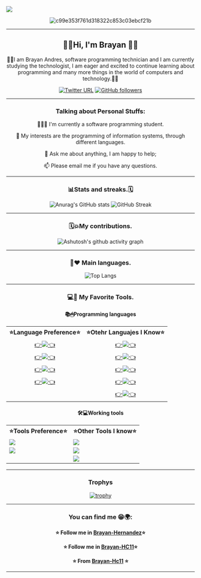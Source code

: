 <img src="https://komarev.com/ghpvc/?username=Brayan-Hc11&color=blue">
<div align="center">
  
![c99e353f761d318322c853c03ebcf21b](https://user-images.githubusercontent.com/118775234/233747561-7f1f6ab3-1ee1-4ea3-aef6-9404cd78d0e1.gif)
<!--![JzkswAdkC_uNUj7AySII3I8gjE6U3NlRRTUMPKqSK38](https://user-images.githubusercontent.com/118775234/208208524-a67a73d2-8cb4-49a2-9887-b3308eec045f.gif)-->
  
---
<h2> 🎸🎶Hi, I'm Brayan 🤟🏴</h2>
🧙‍♂️I am Brayan Andres, software programming technician and I am currently studying the technologist, I am eager and excited to continue learning about programming and many more things in the world of computers and technology.👋👊
  

[![Twitter URL](https://img.shields.io/twitter/url?color=blue&label=twitter&logo=twitter&url=https%3A%2F%2Ftwitter.com%2FBrayan_HC11)](https://twitter.com/Brayan_HC11?tab=followers)
[![GitHub followers](https://img.shields.io/github/followers/Brayan-Hc11.svg?style=social&label=Follow)](https://github.com/Brayan-Hc11?tab=followers)

---
  
### Talking about Personal Stuffs:

 👨🏽‍💻 I'm currently a software programming student.
  
 🤔 My interests are the programming of information systems, through different languages.
  
 💬 Ask me about anything, I am happy to help;
  
 📫 Please email me if you have any questions.

---
### 📊Stats and streaks.🗓
  ![Anurag's GitHub stats](https://github-readme-stats.vercel.app/api?username=Brayan-Hc11&show_icons=true&theme=radical)
  ![GitHub Streak](https://streak-stats.demolab.com/?user=Brayan-Hc11&show_icons=true&theme=radical)

---


### 🗓💥My contributions.
![Ashutosh's github activity graph](https://github-readme-activity-graph.cyclic.app/graph?username=Brayan-Hc11&theme=dracula)

---
###  👾❤ Main languages.
<!--![Top Langs](https://github-readme-stats.vercel.app/api/top-langs/?username=Brayan-Hc11&layout=compact&show_icons=true&theme=radical)-->
![Top Langs](https://github-readme-stats.vercel.app/api/top-langs/?username=Brayan-Hc11&langs_count=100&show_icons=true&theme=radical)

---
### 💻💼 My Favorite Tools.
  #### 📚🖱Programming languages
  <table>
  <!--Fila 1-->
    <tr>
      <th>⭐️Language Preference⭐️</th>
      <th>⭐️Otehr Languajes I Know⭐️</th>
    </tr>
  <!--Fila 2-->
    <tr align="center">
      <td>
        <a href="https://github.com/Brayan-Hc11/Practica_en_Python">
          👉<img src="https://img.shields.io/badge/-Python-blue?style=flat&logo=python&logoColor=white">👈
        </a>
      </td>
      <td>
        <a href="https://github.com/Brayan-Hc11/Practica_en_JavaScript">
          👉<img src="https://img.shields.io/badge/-JavaScript-yellow?style=flat&logo=JavaScript&logoColor=white">👈
        </a>
      </td>
    </tr>
  <!--Fila 3-->
    <tr align="center">
      <td>
          <a href="https://github.com/Brayan-Hc11/Practica_en_HTML">
            👉<img src="https://img.shields.io/badge/-HTML5-orange?style=flat&logo=html5&logoColor=white">👈
          </a>
      </td>
      <td>
          <a href="https://github.com/Brayan-Hc11/Pruebas_C-">
            👉<img src="https://img.shields.io/badge/-c-green?style=flat&logo=c#&logoColor=white">👈
          </a>
      </td>
    </tr>
    <!--Fila 4-->
    <tr align="center">
       <td>
         <a href="https://github.com/Brayan-Hc11/Practica_en_PHP">
          👉<img src="https://img.shields.io/badge/-PHP-purple?style=flat&logo=PHP&logoColor=white">👈
         </a>
       </td>
       <td>
         <a href="https://github.com/Brayan-Hc11/MarkDown">
           👉<img src="https://img.shields.io/badge/-MarkDown-white?style=flat&logo=MarkDown&logoColor=black">👈
         </a>
       </td>
    </tr>
    <!--Fila 5-->
      <tr align="center">
       <td>
         <a href="https://github.com/Brayan-Hc11/Practica_en_css3">
        👉<img src="https://img.shields.io/badge/-CSS3-purple?style=flat&logo=CSS3&logoColor=white">👈</li>
         </a>
       </td>
       <td>
         <a href="https://github.com/Brayan-Hc11/terminal">
        👉<img src="https://img.shields.io/badge/-Terminal-black?style=flat&logo=Terminal&logoColor=white">👈</li>
       </td>
    </tr>
    <!--Fila 6 -->
    <tr align="center">
       <td>
         </a>
       </td>
       <td>
         <a href="https://github.com/Brayan-Hc11/Java">
        👉<img src="https://img.shields.io/badge/-Java-red?style=flat&logo=Java&logoColor=white">👈</li>
       </td>
    </tr>     
</table>
  
#### 🛠💻Working tools
  <table>  
  <!--Fila 1-->
    <tr align="center">
      <th>⭐️Tools Preference⭐️</th>
      <th>⭐️Other Tools I know⭐️</th>
    </tr>
  <!--Fila 2-->
    <tr aling="center">
       <td><img src="http://img.shields.io/badge/-VS%20Code-007ACC?style=flat&logo=visual%20studio%20code&logoColor=white"></td>
       <td><img src="http://img.shields.io/badge/-Git-F1502F?style=flat&logo=git&logoColor=FFFFFF"></td>
    </tr>
  <!--Fila 3-->
    <tr aling="center">
      <td><img src="http://img.shields.io/badge/-Github-000000?style=flat&logo=github&logoColor=FFFFFF"></td>
      <td><img src="https://img.shields.io/badge/-React-000000?style=flat&logo=react&logoColor=00c8ff"></td>
    </tr>
    <!--Fila 4-->
    <tr aling="center">
       <td></td>
       <td><img src="https://img.shields.io/badge/-MySQL-F29111?style=flat&logo=mysql&logoColor=FFFFFF"></td>
     </tr>
    <!--Fila 5-->       
</table>

---
 
### Trophys
  [![trophy](https://github-profile-trophy.vercel.app/?username=Brayan-Hc11&theme=matrix)](https://github.com/ryo-ma/github-profile-trophy)
 
---
###     You can find me  😁🌍:

**⭐️ Follow me in [Brayan-Hernandez](https://www.facebook.com/profile.php?id=100028934001640)⭐️**

**⭐️ Follow me in [Brayan-HC11](https://twitter.com/Brayan_HC11)⭐️**

**⭐️ From [Brayan-Hc11](https://github.com/Brayan-Hc11) ⭐️**

---
</div>
